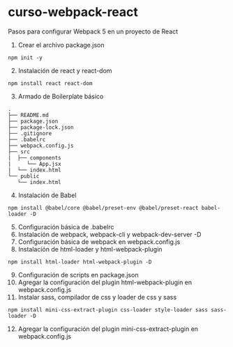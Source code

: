 # curso-webpack-react

Pasos para configurar Webpack 5 en un proyecto de React

1. Crear el archivo package.json

```
npm init -y
```

2. Instalación de react y react-dom

```
npm install react react-dom
```

3. Armado de Boilerplate básico

```text
.
├── README.md
├── package.json
├── package-lock.json
├── .gitignore
├── .babelrc
├── webpack.config.js
├── src
|  ├── components
|     └── App.jsx
|  └── index.html
└── public
   └── index.html

```

4. Instalación de Babel

```
npm install @babel/core @babel/preset-env @babel/preset-react babel-loader -D
```

5. Configuración básica de .babelrc
6. Instalación de webpack, webpack-cli y webpack-dev-server -D
7. Configuración básica de webpack en webpack.config.js
8. Instalación de html-loader y html-webpack-plugin

```
npm install html-loader html-webpack-plugin -D
```

9. Configuración de scripts en package.json
10. Agregar la configuración del plugin html-webpack-plugin en webpack.config.js
11. Instalar sass, compilador de css y loader de css y sass

```
npm install mini-css-extract-plugin css-loader style-loader sass sass-loader -D
```

12. Agregar la configuración del plugin mini-css-extract-plugin en webpack.config.js
